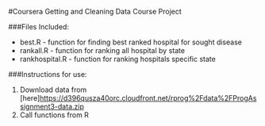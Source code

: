 #Coursera Getting and Cleaning Data Course Project


###Files Included:

- best.R - function for finding best ranked hospital for sought disease 
- rankall.R - function for ranking all hospital by state
- rankhospital.R - function for ranking hospitals specific state

###Instructions for use:
1. Download data from [here]https://d396qusza40orc.cloudfront.net/rprog%2Fdata%2FProgAssignment3-data.zip
2. Call functions from R
